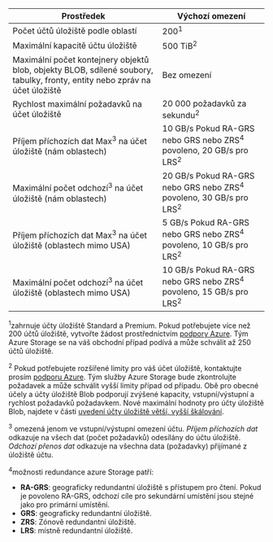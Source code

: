 | Prostředek | Výchozí omezení |
| --- | --- |
| Počet účtů úložiště podle oblastí | 200<sup>1</sup> |
| Maximální kapacitě účtu úložiště | 500 TiB<sup>2</sup> |
| Maximální počet kontejnery objektů blob, objekty BLOB, sdílené soubory, tabulky, fronty, entity nebo zpráv na účet úložiště | Bez omezení |
| Rychlost maximální požadavků na účet úložiště | 20 000 požadavků za sekundu<sup>2</sup> |
| Příjem příchozích dat Max<sup>3</sup> na účet úložiště (nám oblastech) | 10 GB/s Pokud RA-GRS nebo GRS nebo ZRS<sup>4</sup> povoleno, 20 GB/s pro LRS<sup>2</sup> |
| Maximální počet odchozí<sup>3</sup> na účet úložiště (nám oblastech) | 20 GB/s Pokud RA-GRS nebo GRS nebo ZRS<sup>4</sup> povoleno, 30 GB/s pro LRS<sup>2</sup> |
| Příjem příchozích dat Max<sup>3</sup> na účet úložiště (oblastech mimo USA) | 5 GB/s Pokud RA-GRS nebo GRS nebo ZRS<sup>4</sup> povoleno, 10 GB/s pro LRS<sup>2</sup> |
| Maximální počet odchozí<sup>3</sup> na účet úložiště (oblastech mimo USA) | 10 GB/s Pokud RA-GRS nebo GRS nebo ZRS<sup>4</sup> povoleno, 15 GB/s pro LRS<sup>2</sup> |

<sup>1</sup>zahrnuje účty úložiště Standard a Premium. Pokud potřebujete více než 200 účtů úložiště, vytvořte žádost prostřednictvím [podpory Azure](https://azure.microsoft.com/support/faq/). Tým Azure Storage se na váš obchodní případ podívá a může schválit až 250 účtů úložiště. 

<sup>2</sup> Pokud potřebujete rozšířené limity pro váš účet úložiště, kontaktujte prosím [podporu Azure](https://azure.microsoft.com/support/faq/). Tým služby Azure Storage bude zkontrolujte požadavek a může schválit vyšší limity případ od případu. Obě pro obecné účely a účty úložiště Blob podporují zvýšené kapacity, vstupní/výstupní a rychlost požadavků požadavkem. Nové maximální hodnoty pro účty úložiště Blob, najdete v části [uvedení účty úložiště větší, vyšší škálování](https://azure.microsoft.com/blog/announcing-larger-higher-scale-storage-accounts/).

<sup>3</sup> omezená jenom ve vstupní/výstupní omezení účtu. *Příjem příchozích dat* odkazuje na všech dat (počet požadavků) odesílány do účtu úložiště. *Odchozí přenos dat* odkazuje na všechna data (požadavky) přijímané z úložiště účtu.  

<sup>4</sup>možnosti redundance azure Storage patří:
* **RA-GRS**: geograficky redundantní úložiště s přístupem pro čtení. Pokud je povoleno RA-GRS, odchozí cíle pro sekundární umístění jsou stejné jako pro primární umístění.
* **GRS**: geograficky redundantní úložiště. 
* **ZRS**: Zónově redundantní úložiště.
* **LRS**: místně redundantní úložiště. 
